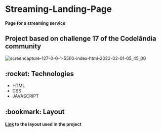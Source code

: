 # Streaming-Landing-Page

<h4>Page for a streaming service</h4>

<h2>Project based on challenge 17 of the Codelândia community</h2>

![screencapture-127-0-0-1-5500-index-html-2023-02-01-05_45_00](https://user-images.githubusercontent.com/87036259/216040984-199659c7-5600-4d04-acee-e29c9dec1c6e.png)

<h2>:rocket: Technologies</h2>

<ul>
  <li>HTML</li>
  <li>CSS</li>
  <li>JAVASCRIPT</li>
</ul>

<h2>:bookmark: Layout</h2>

<h4><a href="https://www.figma.com/file/Yb9IBH56g7T1hdIyZ3BMNO/Desafios---Codel%C3%A2ndia?node-id=40282%3A715&t=WT7rFU1utE2XHUmY-0" target="blank">Link<a> to the layout used in the project</h4>
